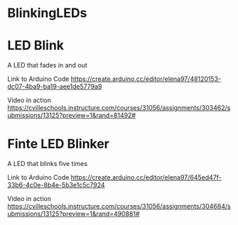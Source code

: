 # BlinkingLEDs

# LED Blink
A LED that fades in and out

Link to Arduino Code
https://create.arduino.cc/editor/elena97/48120153-dc07-4ba9-ba19-aee1de5779a9

Video in action
https://cvilleschools.instructure.com/courses/31056/assignments/303462/submissions/13125?preview=1&rand=81492#

# Finte LED Blinker
A LED that blinks five times

Link to Arduino Code
https://create.arduino.cc/editor/elena97/645ed47f-33b6-4c0e-8b4e-5b3e1c5c7924

Video in action
https://cvilleschools.instructure.com/courses/31056/assignments/304684/submissions/13125?preview=1&rand=490881#
